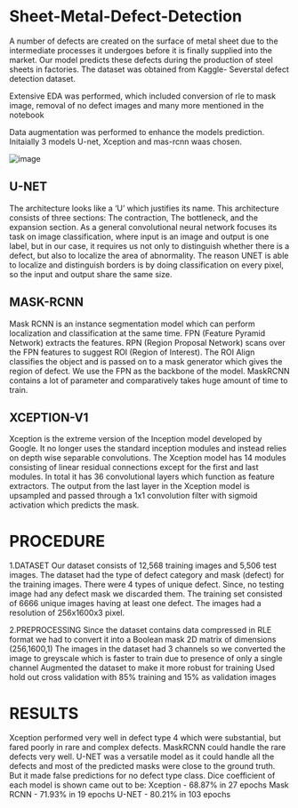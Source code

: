 # Sheet-Metal-Defect-Detection

A number of defects are created on the surface of metal sheet due to the intermediate processes it undergoes before it is finally supplied into the market. Our model predicts
these defects during the production of steel sheets in factories. The dataset was obtained from Kaggle- Severstal defect detection dataset. 

Extensive EDA was performed, which included conversion of rle to mask image, removal of no defect images and many more mentioned in the notebook

Data augmentation was performed to enhance the models prediction. Initaially 3 models U-net, Xception and mas-rcnn waas chosen.


![image](https://user-images.githubusercontent.com/42464227/124218652-45b32b00-db18-11eb-9ee4-6876a42e2091.png)


## U-NET

The architecture looks like a ‘U’ which justifies its name. This architecture consists of three sections: The contraction, The bottleneck, and the expansion section.
As a general convolutional neural network focuses its task on image classification, where input is an image and output is one label, but in our case, it requires us not only to distinguish whether there is a defect, but also to localize the area of abnormality. The reason UNET is able to localize and distinguish borders is by doing classification on every pixel, so the input and output share the same size. 

## MASK-RCNN

Mask RCNN is an instance segmentation model which can perform localization and classification at the same time. FPN (Feature Pyramid Network) extracts the features. RPN (Region Proposal Network) scans over the FPN features to suggest ROI (Region of Interest). The ROI Align classifies the object and is passed on to a mask generator which gives the region of defect. We use the FPN as the backbone of the model. MaskRCNN contains a lot of parameter and comparatively takes huge amount of time to train. 

## XCEPTION-V1

Xception is the extreme version of the Inception model developed by Google. It no longer uses the standard inception modules and instead relies on depth wise separable convolutions. The Xception model has 14 modules consisting of linear residual connections except for the first and last modules. In total it has 36 convolutional layers which function as feature extractors. The output from the last layer in the Xception model is upsampled and passed through a 1x1 convolution filter with sigmoid activation which predicts the mask.

# PROCEDURE

1.DATASET
Our dataset consists of 12,568 training images and 5,506 test images. The dataset had the type of defect category and mask (defect) for the training images. There were 4 types of unique defect. Since, no testing image had any defect mask we discarded them. The training set consisted of 6666 unique images having at least one defect. The images had a resolution of 256x1600x3 pixel.

2.PREPROCESSING
Since the dataset contains data compressed in RLE format we had to convert it into a Boolean mask 2D matrix of dimensions (256,1600,1) The images in the dataset had 3 channels so we converted the image to greyscale which is faster to train due to presence of only a single channel Augmented the dataset to make it more robust for training Used hold out cross validation with 85% training and 15% as validation images


# RESULTS

Xception performed very well in defect type 4 which were substantial, but fared poorly in rare and complex defects. MaskRCNN could handle the rare defects very well. U-NET was a versatile model as it could handle all the defects and most of the predicted masks were close to the ground truth. But it made false predictions for no defect type class. Dice coefficient of each model is shown came out to be:
Xception	- 68.87% in 27 epochs
Mask RCNN	- 71.93% in 19 epochs
U-NET	- 80.21% in 103 epochs










